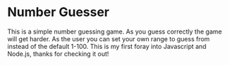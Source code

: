 # Number Guesser
This is a simple number guessing game. As you guess correctly the game will get harder. As the user you can set your own range to guess from instead of the default 1-100. This is my first foray into Javascript and Node.js, thanks for checking it out!
